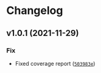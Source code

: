 # Changelog

<!--next-version-placeholder-->

## v1.0.1 (2021-11-29)
### Fix
* Fixed coverage report ([`503983e`](https://github.com/emetriq/pytargetingutilities/commit/503983e1f606456b38ddd53ef571c3bae6c4f722))

